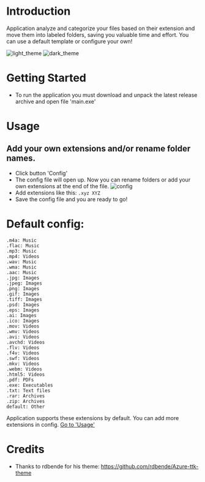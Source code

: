 # Introduction
Application analyze and categorize your files based on their extension and move them into labeled folders, saving you valuable time and effort. You can use a default template or configure your own!

![light_theme](https://github.com/Adolsik/File-Organizer/assets/75134645/09a90a65-0176-4221-8fc7-ab15fe89e5a3)
![dark_theme](https://github.com/Adolsik/File-Organizer/assets/75134645/de73ffa9-8220-400b-bf05-52026cff8323)


# Getting Started
- To run the application you must download and unpack the latest release archive and open file 'main.exe'
# Usage
## Add your own extensions and/or rename folder names.
- Click button 'Config'
- The config file will open up. Now you can rename folders or add your own extensions at the end of the file. 
![config](https://github.com/Adolsik/File-Organizer/assets/75134645/7a9b20e3-51f4-4b5c-9ad7-fde91c95e5fb)
- Add extensions like this: `.xyz XYZ`
- Save the config file and you are ready to go!
   
# Default config:
    .m4a: Music
    .flac: Music
    .mp3: Music
    .mp4: Videos
    .wav: Music
    .wma: Music
    .aac: Music
    .jpg: Images
    .jpeg: Images
    .png: Images
    .gif: Images
    .tiff: Images
    .psd: Images
    .eps: Images
    .ai: Images
    .ico: Images
    .mov: Videos
    .wmv: Videos
    .avi: Videos
    .avchd: Videos
    .flv: Videos
    .f4v: Videos
    .swf: Videos
    .mkv: Videos
    .webm: Videos
    .html5: Videos
    .pdf: PDFs
    .exe: Executables
    .txt: Text files
    .rar: Archives
    .zip: Archives
    default: Other
Application supports these extensions by default. You can add more extensions in config. [Go to 'Usage'](#usage)
# Credits
- Thanks to rdbende for his theme: https://github.com/rdbende/Azure-ttk-theme

